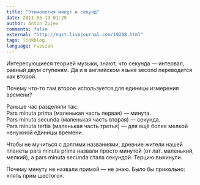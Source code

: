 ```yaml
---
title: "Этимология минут и секунд"
date: 2011-05-19 01:29
author: Anton Zujev
comments: false
external: "http://nqst.livejournal.com/19298.html"
tags: linkblog 
language: russian
---
```


Интересующиеся теорией музыки, знают, что секунда — интервал, равный двум ступеням. Да и в английском языке second переводится как второй.

Почему что-то там второе используется для единицы измерения времени?

Раньше час разделяли так:  
Pars minuta prima (маленькая часть первая) — минута.  
Pars minuta secunda (маленькая часть вторая) — секунда.  
Pars minuta tertia (маленькая часть третья) — для ещё более мелкой ненужной единицы времени.

Чтобы не мучиться с долгими названиями, древние жители нашей планеты pars minuta prima назвали просто минутой (от лат. маленький, мелкий), а pars minuta secunda стала секундой. Терцию выкинули.

Почему минуту не назвали примой — не знаю. Было бы прикольно: «пять прим шестого».